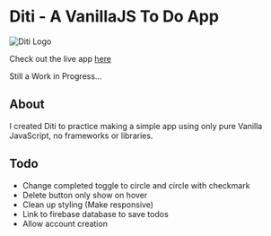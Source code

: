 # Diti - A VanillaJS To Do App

![Diti Logo](http://philipwisner.com/images/Diti.svg)

Check out the live app [here](https://philipwisner.github.io/Diti/)

Still a Work in Progress...

## About
I created Diti to practice making a simple app using only pure Vanilla JavaScript, no frameworks or libraries.

## Todo
* Change completed toggle to circle and circle with checkmark
* Delete button only show on hover
* Clean up styling (Make responsive)
* Link to firebase database to save todos
* Allow account creation
